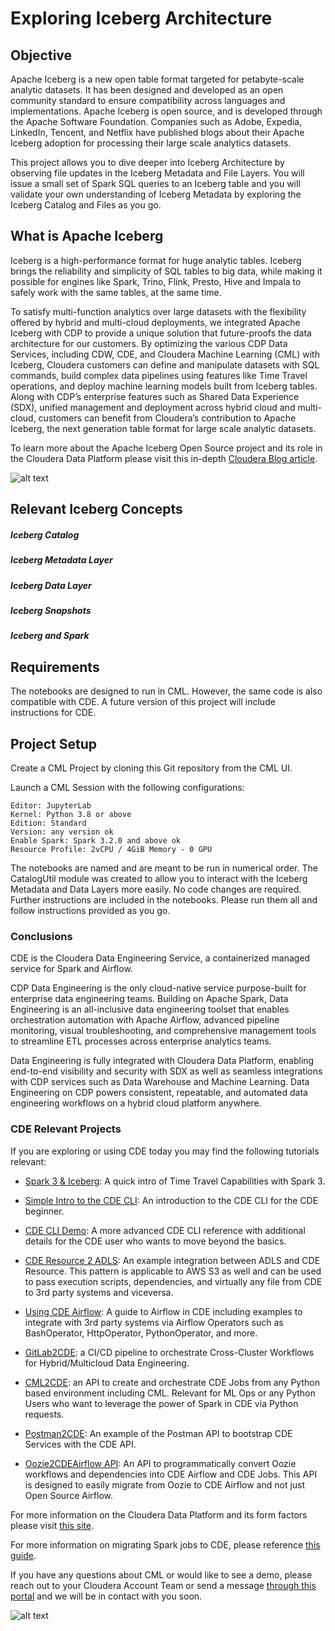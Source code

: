 # Exploring Iceberg Architecture

## Objective

Apache Iceberg is a new open table format targeted for petabyte-scale analytic datasets.  It  has been designed and developed as an open community standard to ensure compatibility across languages and implementations.  Apache Iceberg is open source, and is developed through the Apache Software Foundation.  Companies such as Adobe, Expedia, LinkedIn, Tencent, and Netflix have published blogs about their Apache Iceberg adoption for processing their large scale analytics datasets.  

This project allows you to dive deeper into Iceberg Architecture by observing file updates in the Iceberg Metadata and File Layers. You will issue a small set of Spark SQL queries to an Iceberg table and you will validate your own understanding of Iceberg Metadata by exploring the Iceberg Catalog and Files as you go.

## What is Apache Iceberg

Iceberg is a high-performance format for huge analytic tables. Iceberg brings the reliability and simplicity of SQL tables to big data, while making it possible for engines like Spark, Trino, Flink, Presto, Hive and Impala to safely work with the same tables, at the same time.

To satisfy multi-function analytics over large datasets with the flexibility offered by hybrid and multi-cloud deployments, we integrated Apache Iceberg with CDP to provide a unique solution that future-proofs the data architecture for our customers. By  optimizing the various CDP Data Services, including CDW, CDE, and Cloudera Machine Learning (CML) with Iceberg, Cloudera customers can define and manipulate datasets with SQL commands, build complex data pipelines using  features like Time Travel operations, and deploy machine learning models built from Iceberg tables.  Along with CDP’s enterprise features such as Shared Data Experience (SDX), unified management and deployment across hybrid cloud and multi-cloud, customers can benefit from Cloudera’s contribution to Apache Iceberg, the next generation table format for large scale analytic datasets.

To learn more about the Apache Iceberg Open Source project and its role in the Cloudera Data Platform please visit this in-depth [Cloudera Blog article](https://blog.cloudera.com/introducing-apache-iceberg-in-cloudera-data-platform/).

![alt text](../../img/iceberg-metadata.png)

## Relevant Iceberg Concepts

##### Iceberg Catalog

##### Iceberg Metadata Layer

##### Iceberg Data Layer

##### Iceberg Snapshots

##### Iceberg and Spark


## Requirements

The notebooks are designed to run in CML. However, the same code is also compatible with CDE. A future version of this project will include instructions for CDE.

## Project Setup

Create a CML Project by cloning this Git repository from the CML UI.

Launch a CML Session with the following configurations:

```
Editor: JupyterLab
Kernel: Python 3.8 or above
Edition: Standard
Version: any version ok
Enable Spark: Spark 3.2.0 and above ok
Resource Profile: 2vCPU / 4GiB Memory - 0 GPU
```

The notebooks are named and are meant to be run in numerical order. The CatalogUtil module was created to allow you to interact with the Iceberg Metadata and Data Layers more easily. No code changes are required. Further instructions are included in the notebooks. Please run them all and follow instructions provided as you go. 

### Conclusions

CDE is the Cloudera Data Engineering Service, a containerized managed service for Spark and Airflow.

CDP Data Engineering is the only cloud-native service purpose-built for enterprise data engineering teams. Building on Apache Spark, Data Engineering is an all-inclusive data engineering toolset that enables orchestration automation with Apache Airflow, advanced pipeline monitoring, visual troubleshooting, and comprehensive management tools to streamline ETL processes across enterprise analytics teams.

Data Engineering is fully integrated with Cloudera Data Platform, enabling end-to-end visibility and security with SDX as well as seamless integrations with CDP services such as Data Warehouse and Machine Learning. Data Engineering on CDP powers consistent, repeatable, and automated data engineering workflows on a hybrid cloud platform anywhere.

### CDE Relevant Projects

If you are exploring or using CDE today you may find the following tutorials relevant:

* [Spark 3 & Iceberg](https://github.com/pdefusco/Spark3_Iceberg_CML): A quick intro of Time Travel Capabilities with Spark 3.

* [Simple Intro to the CDE CLI](https://github.com/pdefusco/CDE_CLI_Simple): An introduction to the CDE CLI for the CDE beginner.

* [CDE CLI Demo](https://github.com/pdefusco/CDE_CLI_demo): A more advanced CDE CLI reference with additional details for the CDE user who wants to move beyond the basics.

* [CDE Resource 2 ADLS](https://github.com/pdefusco/CDEResource2ADLS): An example integration between ADLS and CDE Resource. This pattern is applicable to AWS S3 as well and can be used to pass execution scripts, dependencies, and virtually any file from CDE to 3rd party systems and viceversa.

* [Using CDE Airflow](https://github.com/pdefusco/Using_CDE_Airflow): A guide to Airflow in CDE including examples to integrate with 3rd party systems via Airflow Operators such as BashOperator, HttpOperator, PythonOperator, and more.

* [GitLab2CDE](https://github.com/pdefusco/Gitlab2CDE): a CI/CD pipeline to orchestrate Cross-Cluster Workflows for Hybrid/Multicloud Data Engineering.

* [CML2CDE](https://github.com/pdefusco/cml2cde_api_example): an API to create and orchestrate CDE Jobs from any Python based environment including CML. Relevant for ML Ops or any Python Users who want to leverage the power of Spark in CDE via Python requests.

* [Postman2CDE](https://github.com/pdefusco/Postman2CDE): An example of the Postman API to bootstrap CDE Services with the CDE API.

* [Oozie2CDEAirflow API](https://github.com/pdefusco/Oozie2CDE_Migration): An API to programmatically convert Oozie workflows and dependencies into CDE Airflow and CDE Jobs. This API is designed to easily migrate from Oozie to CDE Airflow and not just Open Source Airflow.

For more information on the Cloudera Data Platform and its form factors please visit [this site](https://docs.cloudera.com/).

For more information on migrating Spark jobs to CDE, please reference [this guide](https://docs.cloudera.com/cdp-private-cloud-upgrade/latest/cdppvc-data-migration-spark/topics/cdp-migration-spark-cdp-cde.html).

If you have any questions about CML or would like to see a demo, please reach out to your Cloudera Account Team or send a message [through this portal](https://www.cloudera.com/contact-sales.html) and we will be in contact with you soon.

![alt text](../../img/cde_thankyou.png)
